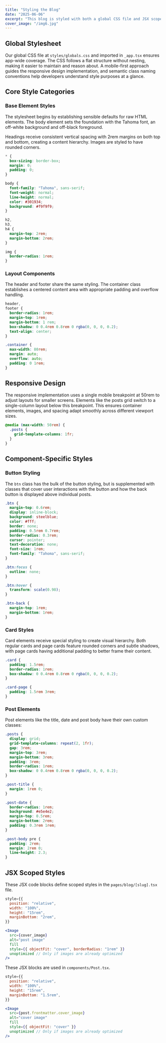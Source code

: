 ```yaml
---
title: "Styling the Blog"
date: "2025-06-06"
excerpt: "This blog is styled with both a global CSS file and JSX scoped styles."
cover_image: "/img6.jpg"
---
```


## Global Stylesheet

Our global CSS file at `styles/globals.css` and imported in `_app.tsx` ensures app-wide coverage. The CSS follows a flat structure without nesting, making it easier to maintain and reason about. A mobile-first approach guides the responsive design implementation, and semantic class naming conventions help developers understand style purposes at a glance.

## Core Style Categories

### Base Element Styles

The stylesheet begins by establishing sensible defaults for raw HTML elements. The body element sets the foundation with the Tahoma font, an off-white background and off-black foreground.

Headings receive consistent vertical spacing with 2rem margins on both top and bottom, creating a content hierarchy. Images are styled to have rounded corners.

```css
* {
  box-sizing: border-box;
  margin: 0;
  padding: 0;
}

body {
  font-family: "Tahoma", sans-serif;
  font-weight: normal;
  line-height: normal;
  color: #301934;
  background: #f9f9f9;
}

h2,
h3,
h4 {
  margin-top: 2rem;
  margin-bottom: 2rem;
}

img {
  border-radius: 1rem;
}
```

### Layout Components

The header and footer share the same styling. The container class establishes a centered content area with appropriate padding and overflow handling.

```css
header,
footer {
  border-radius: 1rem;
  margin-top: 1rem;
  margin-bottom: 1 rem;
  box-shadow: 0 0.4rem 0.8rem 0 rgba(0, 0, 0, 0.2);
  text-align: center;
}

.container {
  max-width: 80rem;
  margin: auto;
  overflow: auto;
  padding: 0 1rem;
}
```

## Responsive Design

The responsive implementation uses a single mobile breakpoint at 50rem to adjust layouts for smaller screens. Elements like the posts grid switch to a single-column layout below this breakpoint. This ensures container elements, images, and spacing adapt smoothly across different viewport sizes.

```css
@media (max-width: 50rem) {
  .posts {
    grid-template-columns: 1fr;
  }
}
```

## Component-Specific Styles

### Button Styling

The `btn` class has the bulk of the button styling, but is supplemented with classes that cover user interactions with the button and how the back button is displayed above individual posts.

```css
.btn {
  margin-top: 0.6rem;
  display: inline-block;
  background: steelblue;
  color: #fff;
  border: none;
  padding: 0.5rem 0.7rem;
  border-radius: 0.3rem;
  cursor: pointer;
  text-decoration: none;
  font-size: 1rem;
  font-family: "Tahoma", sans-serif;
}

.btn:focus {
  outline: none;
}

.btn:hover {
  transform: scale(0.98);
}

.btn-back {
  margin-top: 1rem;
  margin-bottom: 1rem;
}
```

### Card Styles

Card elements receive special styling to create visual hierarchy. Both regular cards and page cards feature rounded corners and subtle shadows, with page cards having additional padding to better frame their content.

```css
.card {
  padding: 1.5rem;
  border-radius: 1rem;
  box-shadow: 0 0.4rem 0.8rem 0 rgba(0, 0, 0, 0.2);
}

.card-page {
  padding: 1.5rem 3rem;
}
```

### Post Elements

Post elements like the title, date and post body have their own custom classes:

```css
.posts {
  display: grid;
  grid-template-columns: repeat(2, 1fr);
  gap: 3rem;
  margin-top: 3rem;
  margin-bottom: 3rem;
  padding: 3rem;
  border-radius: 1rem;
  box-shadow: 0 0.4rem 0.8rem 0 rgba(0, 0, 0, 0.2);
}

.post-title {
  margin: 1rem 0;
}

.post-date {
  border-radius: 1rem;
  background: #e5e4e2;
  margin-top: 0.5rem;
  margin-bottom: 2rem;
  padding: 0.3rem 1rem;
}

.post-body pre {
  padding: 2rem;
  margin: 2rem 0;
  line-height: 2.3;
}
```

## JSX Scoped Styles

These JSX code blocks define scoped styles in the `pages/blog/[slug].tsx` file.

```jsx
style={{
  position: "relative",
  width: "100%",
  height: "15rem",
  marginBottom: "2rem",
}}
```

```jsx
<Image
  src={cover_image}
  alt="post image"
  fill
  style={{ objectFit: "cover", borderRadius: "1rem" }}
  unoptimized // Only if images are already optimized
/>
```

These JSX blocks are used in `components/Post.tsx`.

```jsx
style={{
  position: "relative",
  width: "100%",
  height: "15rem",
  marginBottom: "1.5rem",
}}
```

```jsx
<Image
  src={post.frontmatter.cover_image}
  alt="cover image"
  fill
  style={{ objectFit: "cover" }}
  unoptimized // Only if images are already optimized
/>
```
